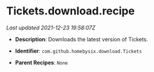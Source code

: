# Tickets.download.recipe

_Last updated 2021-12-23 19:58:07Z_

- **Description**: Downloads the latest version of Tickets.

- **Identifier**: `com.github.homebysix.download.Tickets`

- **Parent Recipes**: `None`